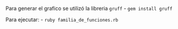 Para generar el grafico se utilizó la libreria `gruff`
    - `gem install gruff`

Para ejecutar:
    - `ruby familia_de_funciones.rb`